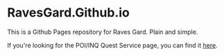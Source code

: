 # RavesGard.Github.io

This is a Github Pages repository for Raves Gard. Plain and simple.

If you're looking for the POI/INQ Quest Service page, you can find it [here](https://ravesgard.github.io/quest-service/poi-inq).
